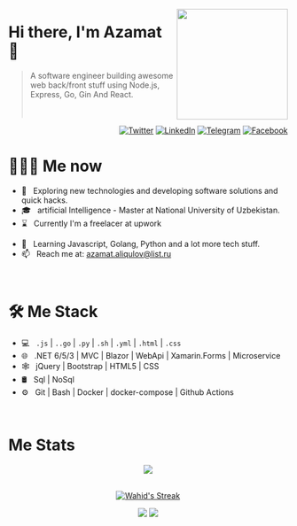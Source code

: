 <a href="https://t.me/alikulovuz"><img src="https://www.google.com/imgres?imgurl=https://www.google.com/url?sa=i&url=https%3A%2F%2Fopensea.io%2FGET-Lucky-NFT%3Fidentifier%3DGET-Lucky-NFT%26tab%3Dfavorites&psig=AOvVaw3MXZrlUZ2LI2edJ5cfXaY4&ust=1643007599318000&source=images&cd=vfe&ved=0CAsQjRxqFwoTCIiq-bSmx_UCFQAAAAAdAAAAABAD" align="right" height="200"/></a>

# Hi there, I'm Azamat 👋

> A software engineer building awesome web back/front stuff using Node.js, Express, Go, Gin And React.
<br/><br/><br/>

<p align="end">
<!-- <a href="https://dev.to/wahidd"><img alt="Dev.to" src="https://img.shields.io/badge/Dev.to-gray?style=flat-square&logo=dev-to"></a> -->
<a href="https://twitter.com/alikulov__" target="blank"><img alt="Twitter" src="https://img.shields.io/badge/twitter-gray?style=flat-square&logo=twitter"/></a> 
<a href="https://linkedin.com/in/azamat-alikulov-3669a3221/"><img alt="LinkedIn" src="https://img.shields.io/badge/LinkedIn-gray?style=flat-square&logo=linkedin"></a>
<a href="https://t.me/alikulovuz"><img alt="Telegram" src="https://img.shields.io/badge/telegram-gray?style=flat-square&logo=telegram"></a>
<!-- <a href="https://instagram.com/wahid.abduhakimov"><img alt="Instagram" src="https://img.shields.io/badge/instagram-gray?style=flat-square&logo=instagram"></a> -->
<a href="https://facebook.com/alikulovuz"><img alt="Facebook" src="https://img.shields.io/badge/facebook-gray?style=flat-square&logo=facebook"></a>
</p>

<h1> 👨🏻‍💻 Me now </h1>

- 🤔 &nbsp; Exploring new technologies and developing software solutions and quick hacks.
- 🎓 &nbsp; artificial Intelligence - Master at National University of Uzbekistan.
- ⌛️ &nbsp; Currently I'm a freelacer at upwork
<!-- - 📝 &nbsp; I share my ideas at [Telegram Blog](https://t.me/wahidsblog) -->
- 🌱 &nbsp; Learning Javascript, Golang, Python and a lot more tech stuff.
- 📫 &nbsp; Reach me at: azamat.aliqulov@list.ru

<br/>

<h1>🛠 Me Stack</h1>

- 💻 &nbsp; `.js` | `..go` | `.py` | `.sh` | `.yml` | `.html` | `.css` 
- 🌐 &nbsp; .NET 6/5/3 | MVC | Blazor | WebApi | Xamarin.Forms | Microservice
- 🕸 &nbsp; jQuery | Bootstrap | HTML5 | CSS
- 🛢 &nbsp; Sql | NoSql
- ⚙️ &nbsp; Git | Bash | Docker | docker-compose | Github Actions

<br/>

<h1>Me Stats</h1>

<div align="center">
<a href="">
  <img align="center" src="https://github-readme-stats.vercel.app/api?username=alikulovuz&count_private=true&include_all_commits=true&show_icons=true&title_color=007bff&text_color=e7e7e7&icon_color=007bff&bg_color=171c28" />
<a />
<div>
 <br/>

[![Wahid's Streak](https://github-readme-streak-stats.herokuapp.com?user=wahid-d&theme=dark&date_format=M%20j%5B%2C%20Y%5D&border=FFFFFF&ring=3722DD)](https://git.io/streak-stats)

[![](https://komarev.com/ghpvc/?username=wahid-d&color=orange&label=Profile%20Views)](https://github.com/wahid-d/wahid-d)
[![](https://img.shields.io/github/followers/wahid-d?label=GitHub%20Followers)](https://github.com/wahid-d)

<!--
**wahid-d/wahid-d** is a ✨ _special_ ✨ repository because its `README.md` (this file) appears on your GitHub profile.

Here are some ideas to get you started:

- 🔭 I’m currently working on ...
- 🌱 I’m currently learning ...
- 👯 I’m looking to collaborate on ...
- 🤔 I’m looking for help with ...
- 💬 Ask me about ...
- 📫 How to reach me: ...
- 😄 Pronouns: ...
- ⚡ Fun fact: ...
-->

